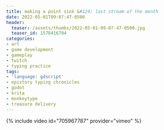 ```yaml
---
title: making a point sink &#124; last stream of the month
date: 2022-05-01T09:07:47-0500
header:
  teaser: /assets/thumbs/2022-05-01-09-07-47-0500.jpg
  teaser_id: 1578416704
categories:
- art
- game development
- gameplay
- twitch
- typing practice
tags:
- 'language: gdscript'
- epistory typing chronicles
- godot
- krita
- monkeytype
- treasure delivery
---
```

{% include video id="705967787" provider="vimeo" %}
